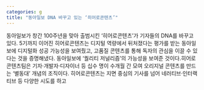 ```yaml
---
categories: g
title: "동아일보 DNA 바꾸고 있는 ‘히어로콘텐츠’"
---
```

동아일보가 창간 100주년을 맞아 출범시킨 ‘히어로콘텐츠’가 기자들의 DNA를 바꾸고 있다. 5기까지 이어진 히어로콘텐츠는 디지털 역량에서 뒤처졌다는 평가를 받는 동아일보에 디지털화 성공 가능성을 보여줬고, 고품질 콘텐츠를 통해 독자의 관심을 이끌 수 있다는 것을 증명해냈다. 동아일보에 ‘퀄리티 저널리즘’의 가능성을 보여준 것이다.히어로콘텐츠팀은 기자·개발자·디자이너 등 십수 명이 수개월 간 모여 오리지널 콘텐츠를 만드는 ‘별동대’ 개념의 조직이다. 히어로콘텐츠는 지면 중심의 기사를 넘어 네러티브·인터랙티브 등 다양한 시도를 하고